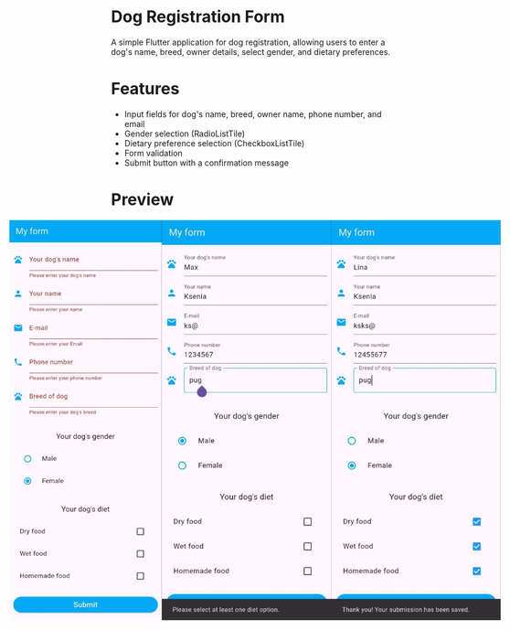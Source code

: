 # Dog Registration Form 

A simple Flutter application for dog registration, allowing users to enter a dog's name, breed, owner details, select gender, and dietary preferences.  

# Features  
- Input fields for dog's name, breed, owner name, phone number, and email  
- Gender selection (RadioListTile)  
- Dietary preference selection (CheckboxListTile)  
- Form validation  
- Submit button with a confirmation message
 
# Preview

<div style="display: flex; justify-content: center;">
  <img src="assets/images/form1.jpg" height="700" width="auto" />
  <img src="assets/images/form2.jpg" height="700" width="auto" />
  <img src="assets/images/form3.jpg" height="700" width="auto" />
</div>
